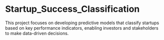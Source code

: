 # Startup_Success_Classification
This project focuses on developing predictive models that classify startups based on key performance indicators, enabling investors and stakeholders to make data-driven decisions.
